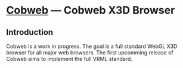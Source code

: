 [Cobweb](http://cobweb.create3000.de/) — Cobweb X3D Browser
==================================================

Introduction
--------------------------------------

Cobweb is a work in progress. The goal is a full standard WebGL X3D browser for all major web browsers. The first upcomming release of Cobweb aims to implement the full VRML standard.
